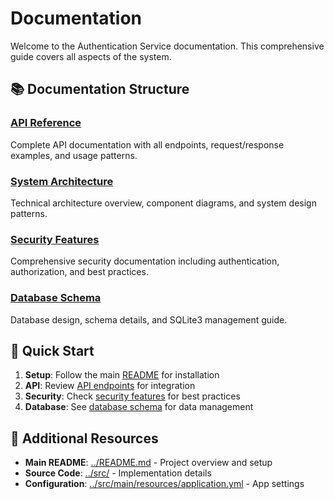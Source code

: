 # Documentation

Welcome to the Authentication Service documentation. This comprehensive guide covers all aspects of the system.

## 📚 Documentation Structure

### [API Reference](api/endpoints.md)
Complete API documentation with all endpoints, request/response examples, and usage patterns.

### [System Architecture](architecture/system-design.md)
Technical architecture overview, component diagrams, and system design patterns.

### [Security Features](security/features.md)
Comprehensive security documentation including authentication, authorization, and best practices.

### [Database Schema](database/schema.md)
Database design, schema details, and SQLite3 management guide.

## 🚀 Quick Start

1. **Setup**: Follow the main [README](../README.md) for installation
2. **API**: Review [API endpoints](api/endpoints.md) for integration
3. **Security**: Check [security features](security/features.md) for best practices
4. **Database**: See [database schema](database/schema.md) for data management

## 📖 Additional Resources

- **Main README**: [../README.md](../README.md) - Project overview and setup
- **Source Code**: [../src/](../src/) - Implementation details
- **Configuration**: [../src/main/resources/application.yml](../src/main/resources/application.yml) - App settings 